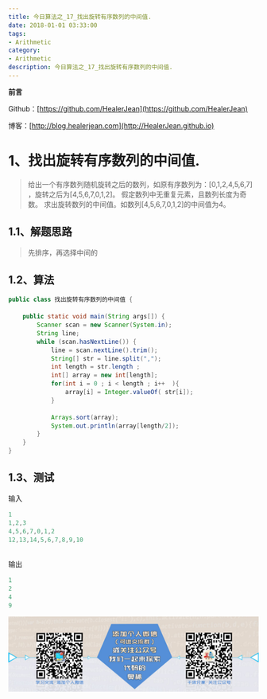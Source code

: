 ```yaml
---
title: 今日算法之_17_找出旋转有序数列的中间值.
date: 2018-01-01 03:33:00
tags: 
- Arithmetic
category: 
- Arithmetic
description: 今日算法之_17_找出旋转有序数列的中间值.
---
```


**前言**     

 Github：[https://github.com/HealerJean](https://github.com/HealerJean)         

 博客：[http://blog.healerjean.com](http://HealerJean.github.io)          

# 1、找出旋转有序数列的中间值.
> 给出一个有序数列随机旋转之后的数列，如原有序数列为：[0,1,2,4,5,6,7] ，旋转之后为[4,5,6,7,0,1,2]。    假定数列中无重复元素，且数列长度为奇数。 求出旋转数列的中间值。如数列[4,5,6,7,0,1,2]的中间值为4。



## 1.1、解题思路 

> 先排序，再选择中间的



## 1.2、算法

```java
public class 找出旋转有序数列的中间值 {

    public static void main(String args[]) {
        Scanner scan = new Scanner(System.in);
        String line;
        while (scan.hasNextLine()) {
            line = scan.nextLine().trim();
            String[] str = line.split(",");
            int length = str.length ;
            int[] array = new int[length];
            for(int i = 0 ; i < length ; i++  ){
                array[i] = Integer.valueOf( str[i]);
            }

            Arrays.sort(array);
            System.out.println(array[length/2]);
        }
    }
}
```




## 1.3、测试 

输入

```java
1
1,2,3
4,5,6,7,0,1,2
12,13,14,5,6,7,8,9,10
    
```

输出 

```java
1
2
4
9
```



![ContactAuthor](https://raw.githubusercontent.com/HealerJean/HealerJean.github.io/master/assets/img/artical_bottom.jpg)



<link rel="stylesheet" href="https://unpkg.com/gitalk/dist/gitalk.css">

<script src="https://unpkg.com/gitalk@latest/dist/gitalk.min.js"></script> 
<div id="gitalk-container"></div>    
 <script type="text/javascript">
    var gitalk = new Gitalk({
		clientID: `1d164cd85549874d0e3a`,
		clientSecret: `527c3d223d1e6608953e835b547061037d140355`,
		repo: `HealerJean.github.io`,
		owner: 'HealerJean',
		admin: ['HealerJean'],
		id: 'AAAAAAAAAAAAAAA',
    });
    gitalk.render('gitalk-container');
</script> 
